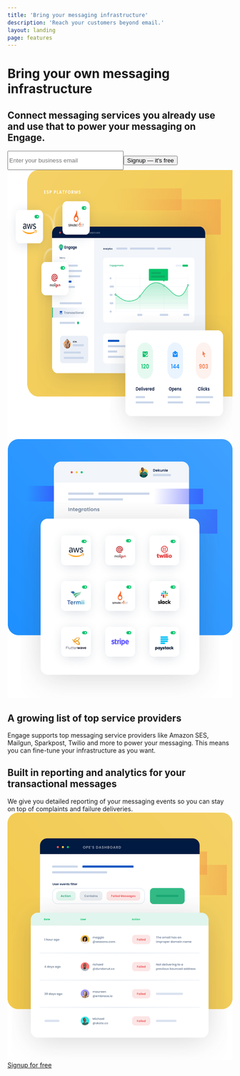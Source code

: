 ```yaml
---
title: 'Bring your messaging infrastructure'
description: 'Reach your customers beyond email.'
layout: landing
page: features
---
```


  <div class="ph7-xl ph6-l ph5-m ph4 mt4 flex flex-wrap overflow-hidden">
    <div class="w-50-l w-100 pt5">
      <h1 class="f2 lh-title">Bring your own <span class="green">messaging</span> infrastructure</h1>
      <h2 class="inter lh-copy f4 normal faint">Connect messaging services you already use and use that to power your messaging on Engage.</h2>
      <div class="mv4">
        <form method="GET"><input type="email" name="email" placeholder="Enter your business email" class="one-liner-el" style="padding-top:12px;padding-bottom:12px;width:50%"><button class="one-liner-el" type="submit">Signup — it's free</button></form>
      </div>
    </div>
    <div class="w-50-l w-100 pl6-l mt0-l mt5 pb4 db-ns dn">
      <img src="/images/transactional.svg" class="hero" style="height:600px">
    </div>
  </div>

  <div class="ph7-xl ph6-l ph5-m ph4 flex flex-wrap justify-between">
    <div class="w-50-l w-100 pr5-l mt0-l">
      <img src="/images/services.svg" alt="Connect your favourite services">
    </div>
    <div class="w-50-l w-100 mt6-l">
      <h2 class="f3 ma0 lh-title">A <span class="green">growing</span> list of top service providers</h2>
      <div class="lh-copy f4 mv3 faint">Engage supports top messaging service providers like Amazon SES, Mailgun, Sparkpost, Twilio and more to power your messaging. This means you can fine-tune your infrastructure as you want.</div>
    </div>
  </div>

  <div class="mt5 ph7-xl ph6-l ph5-m ph4 flex flex-wrap justify-between">
    <div class="w-50-l w-100 pl5-l mt5-l mv4">
      <h2 class="f3 lh-copy">Built in reporting and analytics for your <span class="green">transactional</span> messages</h2>
      <div class="f4 lh-copy pv3 faint">We give you detailed reporting of your messaging events so you can stay on top of complaints and failure deliveries.</div>
    </div>
    <div class="w-50-l w-100 pl5-l mt0-l">
      <img src="/images/feed.svg" alt="Segment your customers">
    </div>
  </div>

  <div class="mv5 pt4 ph7-xl ph6-l ph5-m ph4">
    <div class="w-80 center tc">
      <a href="https://app.engage.so/auth/signup" class="button db mr5" style="padding-bottom:20px;padding-top:20px">Signup for free</a>
    </div>
  </div>
